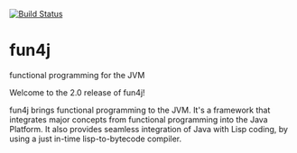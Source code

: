 [![Build Status](https://travis-ci.org/thma/fun4j.svg)](https://travis-ci.org/thma/fun4j)
# fun4j
functional programming for the JVM

Welcome to the 2.0 release of fun4j!

fun4j brings functional programming to the JVM. 
It's a framework that integrates major concepts from functional programming into the Java Platform. 
It also provides seamless integration of Java with Lisp coding, by using a just in-time lisp-to-bytecode compiler.
